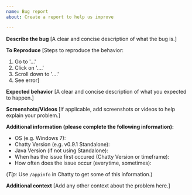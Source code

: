 ```yaml
---
name: Bug report
about: Create a report to help us improve

---
```


**Describe the bug**
[A clear and concise description of what the bug is.]

**To Reproduce**
[Steps to reproduce the behavior:
1. Go to '...'
2. Click on '....'
3. Scroll down to '....'
4. See error]

**Expected behavior**
[A clear and concise description of what you expected to happen.]

**Screenshots/Videos**
[If applicable, add screenshots or videos to help explain your problem.]

**Additional information (please complete the following information):**
- OS (e.g. Windows 7): 
- Chatty Version (e.g. v0.9.1 Standalone): 
- Java Version (if not using Standalone): 
- When has the issue first occured (Chatty Version or timeframe): 
- How often does the issue occur (everytime, sometimes): 

(*Tip:* Use `/appinfo` in Chatty to get some of this information.)

**Additional context**
[Add any other context about the problem here.]
